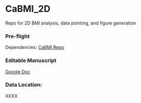 # CaBMI_2D
Repo for 2D BMI analysis, data pointing, and figure generation 


### Pre-flight
Dependencies: [CaBMI Repo](https://github.com/WALIII/CaBMI)

### Editable Manuscript 
[Google Doc](https://docs.google.com/document/d/1syMSfIxXzNNJ4ZskQphiOOgFsW8hd29XXnzQHSpKUEA/edit)

### Data Location:

XXXX


